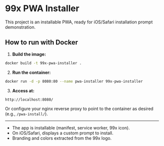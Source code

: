 # 99x PWA Installer

This project is an installable PWA, ready for iOS/Safari installation prompt demonstration.

## How to run with Docker

1. **Build the image:**

```bash
docker build -t 99x-pwa-installer .
```

2. **Run the container:**

```bash
docker run -d -p 8080:80 --name pwa-installer 99x-pwa-installer
```

3. **Access at:**

```
http://localhost:8080/
```

Or configure your nginx reverse proxy to point to the container as desired (e.g., `/pwa-install/`).

---

- The app is installable (manifest, service worker, 99x icon).
- On iOS/Safari, displays a custom prompt to install.
- Branding and colors extracted from the 99x logo. 